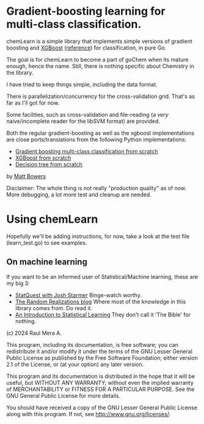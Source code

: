 # Gradient-boosting learning for multi-class classification.

chemLearn is a simple library that implements simple versions of gradient boosting
and [XGBoost](https://github.com/dmlc/xgboost) ([reference](https://arxiv.org/abs/1603.02754)) for classification, in pure Go. 

The goal is for chemLearn to become a part of goChem when its mature enough, hence the name. Still, there is nothing specific about Chemistry in the library.

I have tried to keep things simple, including the data format.

There is parallelization/concurrency for the cross-validation grid. That's as far as I'll got for now.

Some facilities, such as cross-validation and file-reading (a _very_ naive/incomplete
reader for the libSVM format) are provided.

Both the regular gradient-boosting as well as the xgboost implementations are close ports/translations from the following Python implementations:

* [Gradient boosting multi-class classification from scratch](https://randomrealizations.com/posts/gradient-boosting-multi-class-classification-from-scratch/)
* [XGBoost from scratch](https://randomrealizations.com/posts/xgboost-from-scratch/)
* [Decision tree from scratch](https://randomrealizations.com/posts/decision-tree-from-scratch/)

by [Matt Bowers](https://github.com/mcb00)


Disclaimer: The whole thing is not really "production quality" as of now. More debugging, a lot more test and cleanup are needed.


# Using chemLearn

Hopefully we'll be adding instructions, for now, take a look at the test file (learn_test.go) to see examples.

 ## On machine learning

If you want to be an informed user of Statistical/Machine learning, these are my big 3:

* [StatQuest with Josh Starmer](https://www.youtube.com/@statquest) Binge-watch worthy.
* [The Random Realizations blog](https://randomrealizations.com) Where most of the knowledge in this library comes from. Do read it.
* [An Introduction to Statistical Learning](https://www.statlearning.com/) They don't call it 'The Bible' for nothing.

(c) 2024 Raul Mera A.

This program, including its documentation, 
is free software; you can redistribute it and/or modify
it under the terms of the GNU Lesser General Public License as 
published by the Free Software Foundation; either version 2.1 of the 
License, or (at your option) any later version.
          
This program and its documentation is distributed in the hope that 
it will be useful, but WITHOUT ANY WARRANTY; without even the 
implied warranty of MERCHANTABILITY or FITNESS FOR A PARTICULAR 
PURPOSE.  See the GNU General Public License for more details.
                    
You should have received a copy of the GNU Lesser General 
Public License along with this program. If not, see 
<http://www.gnu.org/licenses/>. 

